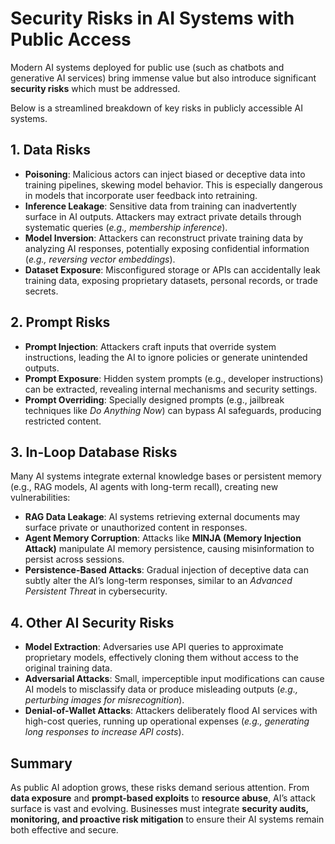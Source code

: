# Security Risks in AI Systems with Public Access

Modern AI systems deployed for public use (such as chatbots and generative AI services) bring immense value but also introduce significant **security risks** which must be addressed.

Below is a streamlined breakdown of key risks in publicly accessible AI systems.


## **1. Data Risks**

- **Poisoning**: Malicious actors can inject biased or deceptive data into training pipelines, skewing model behavior. This is especially dangerous in models that incorporate user feedback into retraining.
- **Inference Leakage**: Sensitive data from training can inadvertently surface in AI outputs. Attackers may extract private details through systematic queries (*e.g., membership inference*).
- **Model Inversion**: Attackers can reconstruct private training data by analyzing AI responses, potentially exposing confidential information (*e.g., reversing vector embeddings*).
- **Dataset Exposure**: Misconfigured storage or APIs can accidentally leak training data, exposing proprietary datasets, personal records, or trade secrets.


## **2. Prompt Risks**

- **Prompt Injection**: Attackers craft inputs that override system instructions, leading the AI to ignore policies or generate unintended outputs.
- **Prompt Exposure**: Hidden system prompts (e.g., developer instructions) can be extracted, revealing internal mechanisms and security settings.
- **Prompt Overriding**: Specially designed prompts (e.g., jailbreak techniques like *Do Anything Now*) can bypass AI safeguards, producing restricted content.


## **3. In-Loop Database Risks**

Many AI systems integrate external knowledge bases or persistent memory (e.g., RAG models, AI agents with long-term recall), creating new vulnerabilities:

- **RAG Data Leakage**: AI systems retrieving external documents may surface private or unauthorized content in responses.
- **Agent Memory Corruption**: Attacks like **MINJA (Memory Injection Attack)** manipulate AI memory persistence, causing misinformation to persist across sessions.
- **Persistence-Based Attacks**: Gradual injection of deceptive data can subtly alter the AI’s long-term responses, similar to an *Advanced Persistent Threat* in cybersecurity.


## **4. Other AI Security Risks**

- **Model Extraction**: Adversaries use API queries to approximate proprietary models, effectively cloning them without access to the original training data.
- **Adversarial Attacks**: Small, imperceptible input modifications can cause AI models to misclassify data or produce misleading outputs (*e.g., perturbing images for misrecognition*).
- **Denial-of-Wallet Attacks**: Attackers deliberately flood AI services with high-cost queries, running up operational expenses (*e.g., generating long responses to increase API costs*).


## **Summary**

As public AI adoption grows, these risks demand serious attention. From **data exposure** and **prompt-based exploits** to **resource abuse**, AI’s attack surface is vast and evolving. Businesses must integrate **security audits, monitoring, and proactive risk mitigation** to ensure their AI systems remain both effective and secure.
